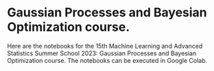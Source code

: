 # Gaussian Processes and Bayesian Optimization course.

Here are the notebooks for the 15th Machine Learning and Advanced Statistics Summer School 2023: Gaussian Processes and Bayesian Optimization course. The notebooks can be executed in Google Colab. 
